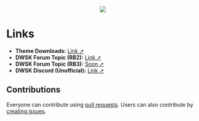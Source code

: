 <p align="center"><img src="https://raw.githubusercontent.com/TheRealDannyyy/Phase-Shift-Theme-Ports/master/.github/ASSETS/git_logo.png"></p>

# Links
- <b>Theme Downloads:</b> <a href="https://github.com/TheRealDannyyy/Phase-Shift-Theme-Ports/releases">Link ➚</a>
- <b>DWSK Forum Topic (RB2):</b> <a href="http://dwsk.proboards.com/thread/2795/rock-theme-phase-shift-steam">Link ➚</a>
- <b>DWSK Forum Topic (RB3):</b> <a href="">Soon ➚</a>
- <b>DWSK Discord (Unofficial):</b> <a href="https://discord.gg/5WA3fng">Link ➚</a>

## Contributions
Everyone can contribute using <a href="https://github.com/TheRealDannyyy/Phase-Shift-Theme-Ports/pulls">pull requests</a>. Users can also contribute by <a href="https://github.com/TheRealDannyyy/Phase-Shift-Theme-Ports/issues">creating issues</a>.
